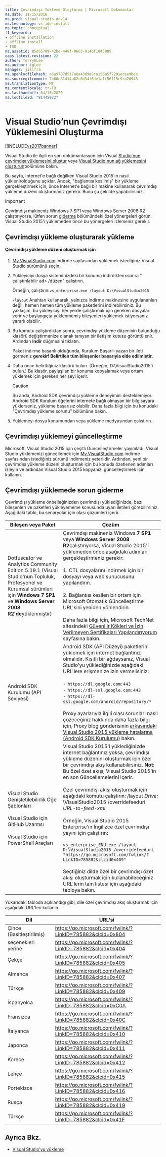 ```yaml
---
title: Çevrimdışı Yükleme Oluşturma | Microsoft Dokümanlar
ms.date: 11/15/2016
ms.prod: visual-studio-dev14
ms.technology: vs-ide-install
ms.topic: conceptual
f1_keywords:
- offline installation
- offline install
- ISO
ms.assetid: 85d65709-42be-449f-9663-914bf1045089
caps.latest.revision: 22
author: TerryGLee
ms.author: tglee
manager: jillfra
ms.openlocfilehash: a6a9707d517a8a43d9a9ca156a5f7291ecee9bee
ms.sourcegitcommit: 7b60e81414a82c6d34f6de1a1f56115c9cd26943
ms.translationtype: MT
ms.contentlocale: tr-TR
ms.lasthandoff: 04/16/2020
ms.locfileid: "81445072"
---
```

# <a name="create-an-offline-installation-of-visual-studio"></a>Visual Studio’nun Çevrimdışı Yüklemesini Oluşturma
[!INCLUDE[vs2017banner](../includes/vs2017banner.md)]

Visual Studio ile ilgili en son dokümantasyon için Visual [Studio'nun çevrimdışı yüklemesini oluştur](/visualstudio/install/create-an-offline-installation-of-visual-studio) veya [Visual Studio'nun ağ yüklemesini oluşturun](/visualstudio/install/create-a-network-installation-of-visual-studio)bölümüne bakın.

Bu sayfa, Internet'e bağlı değilken Visual Studio 2015'in nasıl yüklenirolduğunu açıklar. Ancak, "bağlantısı kesilmiş" bir yükleme gerçekleştirmek için, önce Internet'e bağlı bir makine kullanarak çevrimdışı yükleme düzeni oluşturmanız gerekir. Bunu şu şekilde yapabilirsiniz.

> [!IMPORTANT]
> Çevrimdışı makineniz Windows 7 SP1 veya Windows Server 2008 R2 çalıştırıyorsa, lütfen sorun [giderme](#BKMK_tshoot) bölümündeki özel yönergeleri görün.  Visual Studio 2015'i yüklemeden *önce* bu yönergeleri izlemeniz gerekir.

## <a name="installing-by-creating-an-offline-installation"></a><a name="BKMK_Offline"></a>Çevrimdışı yükleme oluşturarak yükleme

#### <a name="to-create-an-offline-installation-layout"></a>Çevrimdışı yükleme düzeni oluşturmak için

1. [My.VisualStudio.com](https://my.visualstudio.com/downloads?q=visual%20studio%20Enterprise%202015) indirme sayfasından yüklemek istediğiniz Visual Studio sürümünü seçin.

2. Yükleyiciyi dosya sisteminizdeki bir konuma indirdikten\<sonra " çalıştırılabilir ad> /düzen" çalıştırın.

     Örneğin, çalıştırın:`vs_enterprise.exe /layout D:\VisualStudio2015`

     `/layout` Anahtarı kullanarak, yalnızca indirme makinesine uygulananları değil, hemen hemen tüm yükleme paketlerini indirebilirsiniz. Bu yaklaşım, bu yükleyiciyi her yerde çalıştırmak için gereken dosyaları verir ve başlangıçta yüklenmemiş bileşenleri yüklemek istiyorsanız yararlı olabilir.

3. Bu komutu çalıştırdıktan sonra, çevrimdışı yükleme düzeninin bulunduğu klasörü değiştirmenize olanak tanıyan bir iletişim kutusu görüntülenir.   Ardından **İndir** düğmesini tıklatın.

     Paket indirme başarılı olduğunda, Kurulum Başarılı yazan bir ileti görmeniz **gerekir! Belirtilen tüm bileşenler başarıyla elde edilmiştir.**

4. Daha önce belirttiğiniz klasörü bulun. (Örneğin, D:\VisualStudio2015'i bulun.) Bu klasör, paylaşılan bir konuma kopyalamak veya ortam yüklemek için gereken her şeyi içerir.

    > [!CAUTION]
    > Şu anda, Android SDK çevrimdışı yükleme deneyimini desteklemiyor. Android SDK Kurulum öğelerini internete bağlı olmayan bir bilgisayara yüklerseniz, yükleme başarısız olabilir. Daha fazla bilgi için bu konudaki "Çevrimdışı yükleme sorunu" bölümüne bakın.

5. Yüklemeyi dosya konumundan veya yükleme medyasından çalıştırın.

## <a name="updating-an-offline-installation"></a>Çevrimdışı yüklemeyi güncelleştirme
 Microsoft, Visual Studio 2015 için çeşitli Güncelleştirmeler yayımladı. Visual Studio yüklemenizi güncellemek için [My.VisualStudio.com](https://my.visualstudio.com/downloads?q=visual%20studio%20Enterprise%202015) indirme sayfasından istediğiniz sürümü indirmeniz yeterlidir. Ardından, yeni bir çevrimdışı yükleme düzeni oluşturmak için bu konuda özetlenen adımları izleyin ve ardından Visual Studio 2015 kopyanızı güncelleştirmek için kullanın.

## <a name="troubleshooting-an-offline-installation"></a><a name="BKMK_tshoot"></a>Çevrimdışı yüklemede sorun giderme
 Çevrimdışı yükleme önbelleğinizden çevrimdışı yüklediğinizde, bazı bileşenleri ve paketleri yükleyememe konusunda uyarı iletileri görebilirsiniz. Aşağıdaki tablo, bu senaryolar için olası çözümleri içerir.

| Bileşen veya Paket | Çözüm |
|-|-|
| Dotfuscator ve Analytics Community Edition 5.19.1 (Visual Studio'nun Topluluk, Profesyonel ve Kurumsal sürümleri için **Windows 7 SP1** ve **Windows Server 2008 R2'de**yüklenmiştir) | Çevrimdışı makineniz Windows **7 SP1** veya **Windows Server 2008 R2**çalıştırıyorsa, Visual Studio 2015'i yüklemeden önce aşağıdaki adımları gerçekleştirmeniz gerekir:<br /><br /> 1. CTL dosyalarını indirmek için bir dosyayı veya web sunucusunu yapılandırın.<br /><br /> 2. Bağlantısı kesilen bir ortam için Microsoft Otomatik Güncelleştirme URL'sini yeniden yönlendirin.<br /><br /> Daha fazla bilgi için, Microsoft TechNet sitesindeki [Güvenilir Kökleri ve İzin Verilmeyen Sertifikaları Yapılandırıyorum](https://technet.microsoft.com/library/dn265983.aspx) sayfasına bakın. |
| Android SDK Kurulumu (API Seviyesi) | Android SDK (API Düzeyi) paketlerini yüklemek için internet bağlantınız olmalıdır. Kısıtlı bir ağdaysanız, Visual Studio'yu yüklediğinizde aşağıdaki URL'lere erişmenize izin vermelisiniz:<br /><br /> -   `https://dl.google.com:443`<br />-   `https://dl-ssl.google.com:443`<br />-   `https://dl-ssl.google.com/android/repository/*`<br /> <br />Proxy ayarlarıyla ilgili olası sorunları nasıl çözeceğiniz hakkında daha fazla bilgi için, Proxy blog gönderisinin [arkasındaki Visual Studio 2015 yükleme hatalarına (Android SDK Kurulumu)](https://blogs.msdn.microsoft.com/peterhauge/2016/09/22/visual-studio-2015-install-failures-android-sdk-setup-behind-a-proxy/) bakın. |
| Visual Studio Genişletilebilirlik Öğe Şablonları<br /><br /> Visual Studio için GitHub Uzantısı<br /><br /> Visual Studio için PowerShell Araçları | Visual Studio 2015'i yüklediğinizde internet bağlantınız yoksa, çevrimdışı yükleme düzenini oluşturmak için özel bir çevrimdışı akış kullanabilirsiniz. **Not:**  Bu özel özet akışı, Visual Studio 2015'in en son Güncellemelerini içerir. <br /><br /> Özel çevrimdışı akışı oluşturmak için aşağıdaki komutu çalıştırın: /layout *Drive:* \VisualStudio2015 /overridefeeduri *URL-to-feed-xml*<br /><br /> Örneğin, Visual Studio 2015 Enterprise'ın İngilizce özel çevrimdışı yayını için çalıştırın:<br /><br /> `vs_enterprise_ENU.exe /layout D:\VisualStudio2015 /overridefeeduri "https://go.microsoft.com/fwlink/?LinkID=785882&clcid0x409"`<br /><br /> Seçtiğiniz dilde özel bir çevrimdışı özet akışı oluşturmak için kullanabileceğiniz URL'lerin tam listesi için aşağıdaki tabloya bakın. |

 Yukarıdaki tabloda açıklandığı gibi, dile özel çevrimdışı akış oluşturmak için aşağıdaki URL'leri kullanın.

|       Dil        |                            URL'si                            |
|-----------------------|-----------------------------------------------------------|
| Çince (Basitleştirilmiş)  | https://go.microsoft.com/fwlink/?LinkID=785882&clcid=0x804 |
| seçenekleri yerine | https://go.microsoft.com/fwlink/?LinkID=785882&clcid=0x404 |
|         Çekçe         | https://go.microsoft.com/fwlink/?LinkID=785882&clcid=0x405 |
|        Almanca         | https://go.microsoft.com/fwlink/?LinkID=785882&clcid=0x407 |
|        Türkçe        | https://go.microsoft.com/fwlink/?LinkID=785882&clcid=0x409 |
|        İspanyolca        | https://go.microsoft.com/fwlink/?LinkID=785882&clcid=0xC0A |
|        Fransızca         | https://go.microsoft.com/fwlink/?LinkID=785882&clcid=0x40C |
|        İtalyanca        | https://go.microsoft.com/fwlink/?LinkID=785882&clcid=0x410 |
|       Japonca        | https://go.microsoft.com/fwlink/?LinkID=785882&clcid=0x411 |
|        Korece         | https://go.microsoft.com/fwlink/?LinkID=785882&clcid=0x412 |
|        Lehçe         | https://go.microsoft.com/fwlink/?LinkID=785882&clcid=0x415 |
|      Portekizce       | https://go.microsoft.com/fwlink/?LinkID=785882&clcid=0x416 |
|        Rusça        | https://go.microsoft.com/fwlink/?LinkID=785882&clcid=0x419 |
|        Türkçe        | https://go.microsoft.com/fwlink/?LinkID=785882&clcid=0x41F |

## <a name="see-also"></a>Ayrıca Bkz.

- [Visual Studio'yu yükleme](install-visual-studio-2015.md)